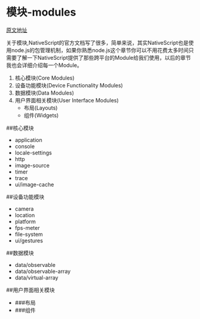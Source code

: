 # 模块-modules

[原文地址](http://docs.nativescript.org/modules)

关于模块,NativeScript的官方文档写了很多，简单来说，其实NativeScript也是使用node.js的包管理机制，如果你熟悉node.js这个章节你可以不用花费太多时间只需要了解一下NativeScript提供了那些跨平台的Module给我们使用，以后的章节我也会详细介绍每一个Module。

1. 核心模块(Core Modules)
2. 设备功能模块(Device Functionality Modules)
3. 数据模块(Data Modules)
4. 用户界面相关模块(User Interface Modules)
    * 布局(Layouts)
    * 组件(Widgets)

##核心模块

* application 
* console
* locale-settings
* http
* image-source
* timer
* trace
* ui/image-cache


##设备功能模块
* camera 
* location
* platform
* fps-meter
* file-system
* ui/gestures

##数据模块
* data/observable
* data/observable-array
* data/virtual-array

##用户界面相关模块
* ###布局
* ###组件
     
